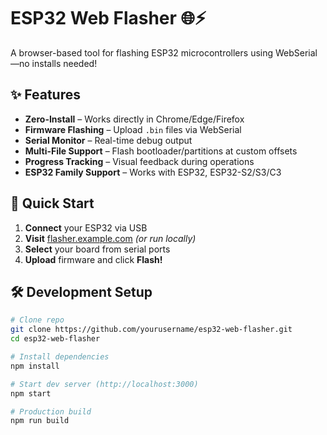 # ESP32 Web Flasher 🌐⚡

A browser-based tool for flashing ESP32 microcontrollers using WebSerial—no installs needed!



## ✨ Features
- **Zero-Install** – Works directly in Chrome/Edge/Firefox  
- **Firmware Flashing** – Upload `.bin` files via WebSerial  
- **Serial Monitor** – Real-time debug output  
- **Multi-File Support** – Flash bootloader/partitions at custom offsets  
- **Progress Tracking** – Visual feedback during operations  
- **ESP32 Family Support** – Works with ESP32, ESP32-S2/S3/C3  

## 🚀 Quick Start
1. **Connect** your ESP32 via USB  
2. **Visit** [flasher.example.com](https://flasher.example.com) *(or run locally)*  
3. **Select** your board from serial ports  
4. **Upload** firmware and click **Flash!**  

## 🛠️ Development Setup
```bash
# Clone repo
git clone https://github.com/yourusername/esp32-web-flasher.git
cd esp32-web-flasher

# Install dependencies
npm install

# Start dev server (http://localhost:3000)
npm start

# Production build
npm run build